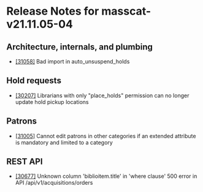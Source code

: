 
# Release Notes for masscat-v21.11.05-04

## Architecture, internals, and plumbing

- [[31058]](http://bugs.koha-community.org/bugzilla3/show_bug.cgi?id=31058) Bad import in auto_unsuspend_holds

## Hold requests

- [[30207]](http://bugs.koha-community.org/bugzilla3/show_bug.cgi?id=30207) Librarians with only "place_holds" permission can no longer update hold pickup locations

## Patrons

- [[31005]](http://bugs.koha-community.org/bugzilla3/show_bug.cgi?id=31005) Cannot edit patrons in other categories if an extended attribute is mandatory and limited to a category

## REST API

- [[30677]](http://bugs.koha-community.org/bugzilla3/show_bug.cgi?id=30677) Unknown column 'biblioitem.title' in 'where clause' 500 error in API /api/v1/acquisitions/orders


